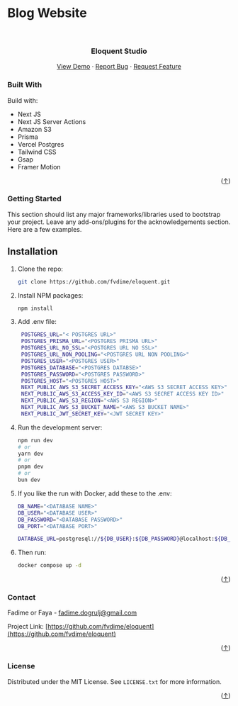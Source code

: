 # Blog Website
<!-- Improved compatibility of back to top link: See: https://github.com/othneildrew/Best-README-Template/pull/73 -->
<a name="readme-top"></a>

<!-- PROJECT LOGO -->
<br />
<div align="center">
  <h3 align="center">Eloquent Studio</h3>

  <p align="center">
    <a href="https://eloquent-ruddy.vercel.app/">View Demo</a>
    ·
    <a href="https://github.com/fvdime/eloquent/issues">Report Bug</a>
    ·
    <a href="https://github.com/fvdime/eloquent/issues">Request Feature</a>
  </p>
</div>


### Built With

Build with:

* Next JS
* Next JS Server Actions
* Amazon S3 
* Prisma
* Vercel Postgres
* Tailwind CSS
* Gsap
* Framer Motion

<p align="right">(<a href="#readme-top">↑</a>)</p>


### Getting Started

This section should list any major frameworks/libraries used to bootstrap your project. Leave any add-ons/plugins for the acknowledgements section. Here are a few examples.

## Installation

1. Clone the repo:
   ```sh
   git clone https://github.com/fvdime/eloquent.git
   ```
2. Install NPM packages:
   ```sh
   npm install
   ```
3. Add .env file:
   ```bash
	POSTGRES_URL="< POSTGRES URL>"
    POSTGRES_PRISMA_URL="<POSTGRES PRISMA URL>"
    POSTGRES_URL_NO_SSL="<POSTGRES URL NO SSL>"
    POSTGRES_URL_NON_POOLING="<POSTGRES URL NON POOLING>"
    POSTGRES_USER="<POSTGRES USER>"
    POSTGRES_DATABASE="<POSTGRES DATABSE>"
    POSTGRES_PASSWORD="<POSTGRES PASSWORD>"
    POSTGRES_HOST="<POSTGRES HOST>"
    NEXT_PUBLIC_AWS_S3_SECRET_ACCESS_KEY="<AWS S3 SECRET ACCESS KEY>"
    NEXT_PUBLIC_AWS_S3_ACCESS_KEY_ID="<AWS S3 SECRET ACCESS KEY ID>"
    NEXT_PUBLIC_AWS_S3_REGION="<AWS S3 REGION>"
    NEXT_PUBLIC_AWS_S3_BUCKET_NAME="<AWS S3 BUCKET NAME>"
    NEXT_PUBLIC_JWT_SECRET_KEY="<JWT SECRET KEY>"
    ```
4. Run the development server:

    ```bash
    npm run dev
    # or
    yarn dev
    # or
    pnpm dev
    # or
    bun dev
    ```
6. If you like the run with Docker, add these to the .env:

    ```bash
    DB_NAME="<DATABASE NAME>"
    DB_USER="<DATABASE USER>"
    DB_PASSWORD="<DATABASE PASSWORD>"
    DB_PORT="<DATABASE PORT>"

    DATABASE_URL=postgresql://${DB_USER}:${DB_PASSWORD}@localhost:${DB_PORT}/${DB_NAME}?schema=public

    ```
6. Then run: 

    ```bash
    docker compose up -d
    ```
 

<p align="right">(<a href="#readme-top">↑</a>)</p>


### Contact

Fadime or Faya - fadime.dogrulj@gmail.com

Project Link: [https://github.com/fvdime/eloquent](https://github.com/fvdime/eloquent)

<p align="right">(<a href="#readme-top">↑</a>)</p>


### License

Distributed under the MIT License. See `LICENSE.txt` for more information.

<p align="right">(<a href="#readme-top">↑</a>)</p>

